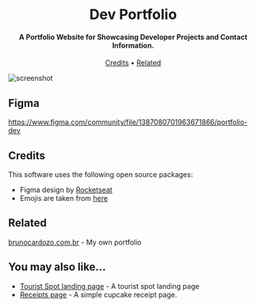 
<h1 align="center">
  Dev Portfolio
  <br>
</h1>

<h4 align="center">A Portfolio Website for Showcasing Developer Projects and Contact Information.</h4>

<p align="center">
  <a href="#credits">Credits</a> •
  <a href="#related">Related</a>
</p>

![screenshot](./.github/images/page.gif)

## Figma

https://www.figma.com/community/file/1387080701963671866/portfolio-dev

## Credits

This software uses the following open source packages:

- Figma design by [Rocketseat](https://www.rocketseat.com.br/)
- Emojis are taken from [here](https://phosphoricons.com/)

## Related

[brunocardozo.com.br](https://github.com/bruno-c-p/portfolio) - My own portfolio

## You may also like...

- [Tourist Spot landing page](https://github.com/bruno-c-p/tourist-spot) - A tourist spot landing page
- [Receipts page](https://github.com/bruno-c-p/receipts-page) - A simple cupcake receipt page.
